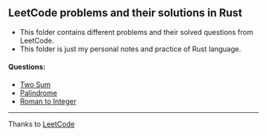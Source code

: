 ## LeetCode problems and their solutions in Rust

- This folder contains different problems and their solved questions from LeetCode.
- This folder is just my personal notes and practice of Rust language.

#### Questions:

- [Two Sum](two-sum/src/bin/)
- [Palindrome](palindrome/src/main.rs)
- [Roman to Integer](roman-to-integer/src/main.rs)

---

Thanks to [LeetCode](https://leetcode.com/)
